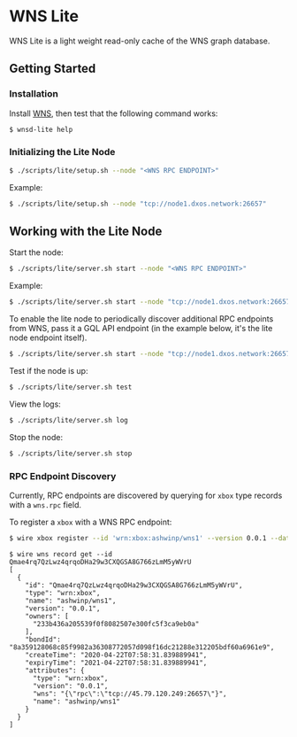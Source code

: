 # WNS Lite

WNS Lite is a light weight read-only cache of the WNS graph database.

## Getting Started

### Installation

Install [WNS](../../README.md), then test that the following command works:

```bash
$ wnsd-lite help
```

### Initializing the Lite Node

```bash
$ ./scripts/lite/setup.sh --node "<WNS RPC ENDPOINT>"
```

Example:

```bash
$ ./scripts/lite/setup.sh --node "tcp://node1.dxos.network:26657"
```

## Working with the Lite Node

Start the node:

```bash
$ ./scripts/lite/server.sh start --node "<WNS RPC ENDPOINT>"
```

Example:

```bash
$ ./scripts/lite/server.sh start --node "tcp://node1.dxos.network:26657"
```

To enable the lite node to periodically discover additional RPC endpoints from WNS, pass it a GQL API endpoint (in the example below, it's the lite node endpoint itself).

```bash
$ ./scripts/lite/server.sh start --node "tcp://node1.dxos.network:26657" --endpoint "http://127.0.0.1:9475/api"
```

Test if the node is up:

```bash
$ ./scripts/lite/server.sh test
```

View the logs:

```bash
$ ./scripts/lite/server.sh log
```

Stop the node:

```bash
$ ./scripts/lite/server.sh stop
```

### RPC Endpoint Discovery

Currently, RPC endpoints are discovered by querying for `xbox` type records with a `wns.rpc` field.

To register a `xbox` with a WNS RPC endpoint:

```bash
$ wire xbox register --id 'wrn:xbox:ashwinp/wns1' --version 0.0.1 --data.wns.rpc='tcp://45.79.120.249:26657'
```

```
$ wire wns record get --id Qmae4rq7QzLwz4qrqoDHa29w3CXQGSA8G766zLmM5yWVrU
[
  {
    "id": "Qmae4rq7QzLwz4qrqoDHa29w3CXQGSA8G766zLmM5yWVrU",
    "type": "wrn:xbox",
    "name": "ashwinp/wns1",
    "version": "0.0.1",
    "owners": [
      "233b436a205539f0f8082507e300fc5f3ca9eb0a"
    ],
    "bondId": "8a359128068c85f9982a36308772057d098f16dc21288e312205bdf60a6961e9",
    "createTime": "2020-04-22T07:58:31.839889941",
    "expiryTime": "2021-04-22T07:58:31.839889941",
    "attributes": {
      "type": "wrn:xbox",
      "version": "0.0.1",
      "wns": "{\"rpc\":\"tcp://45.79.120.249:26657\"}",
      "name": "ashwinp/wns1"
    }
  }
]
```
